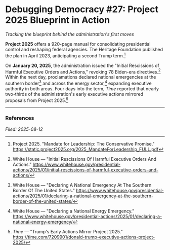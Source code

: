 # Debugging Democracy #27: Project 2025 Blueprint in Action
*Tracking the blueprint behind the administration's first moves*

**Project 2025** offers a 920-page manual for consolidating presidential control and reshaping federal agencies. The Heritage Foundation published the plan in April 2023, anticipating a second Trump term.[^proj2025]

On **January 20, 2025**, the administration issued the "Initial Rescissions of Harmful Executive Orders and Actions," revoking 78 Biden-era directives.[^initial] Within the next day, proclamations declared national emergencies at the southern border[^border] and across the energy sector,[^energy] expanding executive authority in both areas. Four days into the term, *Time* reported that nearly two-thirds of the administration's early executive actions mirrored proposals from Project 2025.[^time]

---

### References
[^proj2025]: Project 2025. "Mandate for Leadership: The Conservative Promise." https://static.project2025.org/2025_MandateForLeadership_FULL.pdf
[^initial]: White House — "Initial Rescissions Of Harmful Executive Orders And Actions." https://www.whitehouse.gov/presidential-actions/2025/01/initial-rescissions-of-harmful-executive-orders-and-actions/
[^border]: White House — "Declaring A National Emergency At The Southern Border Of The United States." https://www.whitehouse.gov/presidential-actions/2025/01/declaring-a-national-emergency-at-the-southern-border-of-the-united-states/
[^energy]: White House — "Declaring a National Energy Emergency." https://www.whitehouse.gov/presidential-actions/2025/01/declaring-a-national-energy-emergency/
[^time]: *Time* — "Trump's Early Actions Mirror Project 2025." https://time.com/7209901/donald-trump-executive-actions-project-2025/

*Filed: 2025-08-12*
